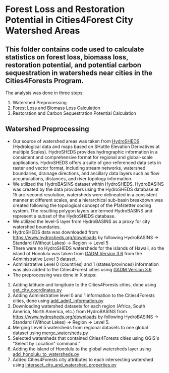 # Forest Loss and Restoration Potential in Cities4Forest City Watershed Areas
## This folder contains code used to calculate statistics on forest loss, biomass loss, restoration potential, and potential carbon sequestration in watersheds near cities in the Cities4Forests Program.
The analysis was done in three steps:
1. Watershed Preprocessing
2. Forest Loss and Biomass Loss Calculation
3. Restoration and Carbon Sequestration Potential Calculation


## Watershed Preprocessing
- Our source of watershed areas was taken from [HydroSHEDS](https://www.hydrosheds.org/page/overview) (Hydrological data and maps based on SHuttle Elevation Derivatives at multiple Scales). HydroSHEDS provides hydrographic information in a consistent and comprehensive format for regional and global-scale applications. HydroSHEDS offers a suite of geo-referenced data sets in raster and vector format, including stream networks, watershed boundaries, drainage directions, and ancillary data layers such as flow accumulations, distances, and river topology information. 
- We utilized the HydroBASINS dataset within HydroSHEDS. HydroBASINS was created by the data providers using the HydroSHEDS database at 15 arc-second resolution, watersheds were delineated in a consistent manner at different scales, and a hierarchical sub-basin breakdown was created following the topological concept of the Pfafstetter coding system. The resulting polygon layers are termed HydroBASINS and represent a subset of the HydroSHEDS database.
- We utilized the level-5 layer from HydroBASINS as a proxy for city watershed boundaries. 
- HydroSHEDS data was downloaded from https://www.hydrosheds.org/downloads by following HydroBASINS -> Standard (Without Lakes) -> Region -> Level 5
- There were no HydroSHEDS watersheds for the islands of Hawaii, so the island of Honolulu was taken from [GADM Version 3.6](https://gadm.org/index.html) from the Administrative Level 3 dataset.
- Administrative Level 0 (countries) and 1 (states/provinces) information was also added to the Cities4Forest cities using [GADM Version 3.6](https://gadm.org/index.html)
- The preprocessing was done in X steps:
1. Adding latitude and longitude to the Cities4Forests cities, done using [get_city_coordinates.py](https://github.com/wri/Cities4Forests/blob/master/Defra_Watershed_Forest_Analysis/get_city_coordinates.py)
2. Adding Administrative level 0 and 1 information to the Cities4Forests cities, done using [add_adm1_information.py](https://github.com/wri/Cities4Forests/blob/master/Defra_Watershed_Forest_Analysis/add_adm1_information.py)
3. Downloading watershed datasets for each region (Africa, South America, North America, etc.) from HydroBASINS from https://www.hydrosheds.org/downloads by following HydroBASINS -> Standard (Without Lakes) -> Region -> Level 5.
4. Merging Level 5 watersheds from regional datasets to one global dataset using [merge_watersheds.py](https://github.com/wri/Cities4Forests/blob/master/Defra_Watershed_Forest_Analysis/merge_watersheds.py)
5. Selected watersheds that contained Cities4Forests cities using QGIS's "Select by Location" command."
6. Adding the island of Honolulu to the global watersheds layer using [add_honolulu_to_watersheds.py](https://github.com/wri/Cities4Forests/blob/master/Defra_Watershed_Forest_Analysis/add_honolulu_to_watersheds.py)
7. Added Cities4Forests city attributes to each intersecting watershed using [intersect_city_and_watershed_properties.py](https://github.com/wri/Cities4Forests/blob/master/Defra_Watershed_Forest_Analysis/intersect_city_and_watershed_properties.py)

